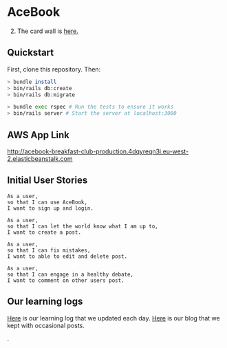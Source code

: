 # AceBook

2. The card wall is [here.](https://waffle.io/chloeverity/acebook-breakfast-club)

## Quickstart

First, clone this repository. Then:

```bash
> bundle install
> bin/rails db:create
> bin/rails db:migrate

> bundle exec rspec # Run the tests to ensure it works
> bin/rails server # Start the server at localhost:3000
```
## AWS App Link

http://acebook-breakfast-club-production.4dqyreqn3i.eu-west-2.elasticbeanstalk.com

## Initial User Stories

`````
As a user,
so that I can use AceBook,
I want to sign up and login.

As a user,
so that I can let the world know what I am up to,
I want to create a post.

As a user,
so that I can fix mistakes,
I want to able to edit and delete post.

As a user,
so that I can engage in a healthy debate,
I want to comment on other users post.

``````

## Our learning logs
[Here](https://github.com/chloeverity/acebook-breakfast-club/wiki) is our learning log that we updated each day.
[Here](https://medium.com/the-breakfast-club-acebook-blog) is our blog that we kept with occasional posts.

.
